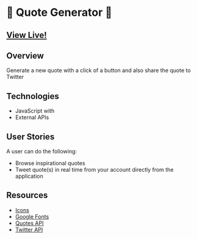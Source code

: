 
#  :page_with_curl: Quote Generator :page_with_curl:


##  [View Live!](https://apang20.github.io/quote-generator/)


## Overview
Generate a new quote with a click of a button and also share the quote to Twitter




## Technologies 
- JavaScript with 
- External APIs




## User Stories
A user can do the following: 
- Browse inspirational quotes
- Tweet quote(s) in real time from your account directly from the application



## Resources
- [Icons](https://fontawesome.com/)
- [Google Fonts](https://fonts.google.com/)
- [Quotes API](https://type.fit/api/quotes)
- [Twitter API](https://twitter.com/intent/tweet) 
